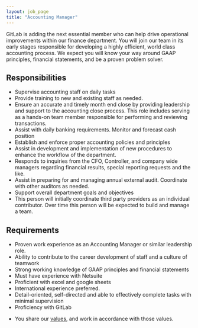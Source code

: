 ```yaml
---
layout: job_page
title: "Accounting Manager"
---
```


GitLab is adding the next essential member who can help drive operational improvements within our finance department. You will join our team in its early stages responsible for developing a highly efficient, world class accounting process. We expect you will know your way around GAAP principles, financial statements, and be a proven problem solver.

## Responsibilities

* Supervise accounting staff on daily tasks
* Provide training to new and existing staff as needed.
* Ensure an accurate and timely month end close by providing leadership and support to the accounting close process. This role includes serving as a hands-on team member responsible for performing and reviewing transactions.
* Assist with daily banking requirements.  Monitor and forecast cash position
* Establish and enforce proper accounting policies and principles
* Assist in development and implementation of new procedures to enhance the workflow of the department.
* Responds to inquiries from the CFO, Controller, and company wide managers regarding financial results, special reporting requests and the like.
* Assist in preparing for and managing annual external audit.  Coordinate with other auditors as needed.
* Support overall department goals and objectives
* This person will initially coordinate third party providers as an individual contributor. Over time this person will be expected to build and manage a team.


## Requirements

* Proven work experience as an Accounting Manager or similar leadership role.  
* Ability to contribute to the career development of staff and a culture of teamwork
* Strong working knowledge of GAAP principles and financial statements
* Must have experience with Netsuite
* Proficient with excel and google sheets
* International experience preferred.
* Detail-oriented, self-directed and able to effectively complete tasks with minimal supervision
* Proficiency with GitLab
- You share our [values](/handbook/#values), and work in accordance with those values.
